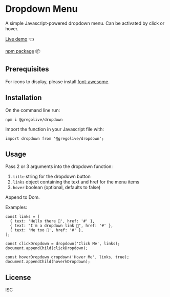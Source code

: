 # Dropdown Menu

A simple Javascript-powered dropdown menu. Can be activated by click or hover.

[Live demo](https://gregolive.github.io/dynamic-ui-design) 👈

[npm package](https://gregolive.github.io/dynamic-ui-design) 📦

## Prerequisites

For icons to display, please install [font-awesome](https://www.npmjs.com/package/font-awesome).

## Installation

On the command line run:

```
npm i @gregolive/dropdown
```

Import the function in your Javascript file with:

```
import dropdown from '@gregolive/dropdown';
```

## Usage

Pass 2 or 3 arguments into the dropdown function:

1. <code>title</code> string for the dropdown button
2. <code>links</code> object containing the text and href for the menu items
3. <code>hover</code> boolean (optional, defaults to false)

Append to Dom.

Examples:

```
const links = [
  { text: 'Hello there 👋', href: '#' },
  { text: "I'm a dropdown link 🔗", href: '#' },
  { text: 'Me too 🤙', href: '#' },
];

const clickDropdown = dropdown('Click Me', links);
document.appendChild(clickDropdown);

const hoverDropdown dropdown('Hover Me', links, true);
document.appendChild(hoverkDropdown);
```

## License

ISC